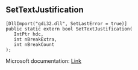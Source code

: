 ## SetTextJustification

```
[DllImport("gdi32.dll", SetLastError = true)]
public static extern bool SetTextJustification(
   IntPtr hdc,
   int nBreakExtra,
   int nBreakCount
);
```

Microsoft documentation: [Link](https://docs.microsoft.com/en-us/windows/win32/api/wingdi/nf-wingdi-settextjustification)
